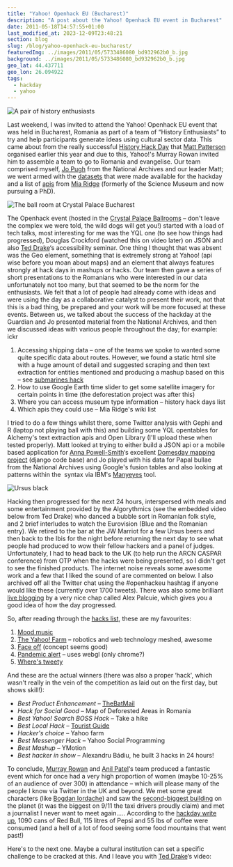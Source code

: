 ```yaml
---
title: "Yahoo! Openhack EU (Bucharest)"
description: "A post about the Yahoo! Openhack EU event in Bucharest"
date: 2011-05-18T14:57:55+01:00
last_modified_at: 2023-12-09T23:48:21
section: blog
slug: /blog/yahoo-openhack-eu-bucharest/
featuredImg: ../images/2011/05/5733486080_bd932962b0_b.jpg
background: ../images/2011/05/5733486080_bd932962b0_b.jpg
geo_lat: 44.437711
geo_lon: 26.094922
tags:
  - hackday
  - yahoo
---
```

![A pair of history enthusiasts](../images/2011/05/5733484350_4978a28436_b.jpg)

Last weekend, I was invited to attend the Yahoo! Openhack EU event that was held in Bucharest, Romania as part of a team of &#8220;History Enthusiasts&#8221; to try and help participants generate ideas using cultural sector data. This came about from the really successful [History Hack Day](http://historyhackday.org "The history hack day website") that [Matt Patterson](https://twitter.com/fidothe "Matt's twitter") organised earlier this year and due to this, Yahoo!'s Murray Rowan invited him to assemble a team to go to Romania and evangelise. Our team comprised myself, [Jo Pugh](https://twitter.com/mentionthewar "Jo's twitter") from the National Archives and our leader Matt; we went armed with the [datasets](http://historyhackday.pbworks.com/w/page/30289994/Datasets) that were made available for the hackday and a list of [apis](http://museum-api.pbworks.com/w/page/21933420/Museum%C2%A0APIs) from [Mia Ridge](http://twitter.com/mia_out "Mia's tweets") (formerly of the Science Museum and now pursuing a PhD).

![The ball room at Crystal Palace Bucharest](../images/2011/05/5733486080_bd932962b0_b.jpg)

The Openhack event (hosted in the [Crystal Palace Ballrooms](http://www.crystalpalaceballrooms.ro/ "Crystal Palace ballrooms") &#8211; don't leave the complex we were told, the wild dogs will get you!) started with a load of tech talks, most interesting for me was the YQL one (to see how things had progressed), Douglas Crockford (watched this on video later) on JSON and also [Ted Drake](http://twitter.com/ted_drake)&#8216;s accessibility seminar. One thing I thought that was absent was the Geo element, something that is extremely strong at Yahoo! (api wise before you moan about maps) and an element that always features strongly at hack days in mashups or hacks. Our team then gave a series of short presentations to the Romanians who were interested in our data unfortunately not too many, but that seemed to be the norm for the enthusiasts. We felt that a lot of people had already come with ideas and were using the day as a collaborative catalyst to present their work, not that this is a bad thing, be prepared and your work will be more focused at these events. Between us, we talked about the success of the hackday at the Guardian and Jo presented material from the National Archives, and then we discussed ideas with various people throughout the day; for example:
ickr
  1. Accessing shipping data &#8211; one of the teams we spoke to wanted some quite specific data about routes. However, we found a static html site with a huge amount of detail and suggested scraping and then text extraction for entities mentioned and producing a mashup based on this &#8211; see [submarines hack](http://hummezum.hu/openhackeu/ "Submarines locations from text ww2")
  2. How to use Google Earth time slider to get some satellite imagery for certain points in time (the deforestation project was after this)
  3. Where you can access museum type information &#8211; history hack days list
  4. Which apis they could use &#8211; Mia Ridge's wiki list

I tried to do a few things whilst there, some Twitter analysis with Gephi and R (laptop not playing ball with this) and building some YQL opentables for Alchemy's text extraction apis and Open Library (I'll upload these when tested properly). Matt looked at trying to either build a JSON api or a mobile based application for [Anna Powell-Smith](https://twitter.com/darkgreener "Anna's twitter")&#8216;s excellent [Domesday mapping project](http://domesdaymap.co.uk/ "Domesday map website") (django code base) and Jo played with his data for Papal bullae from the National Archives using Google's fusion tables and also looking at patterns within the  syntax via IBM's [Manyeyes](http://www-958.ibm.com/software/data/cognos/manyeyes/visualizations/popethink "Jo's visualisations") tool.

![Ursus black](../images/2011/05/5733492488_43d7cd1e33_b.jpg)

 Hacking then progressed for the next 24 hours, interspersed with meals and some entertainment provided by the Algorythmics (see the embedded video below from Ted Drake) who danced a bubble sort in Romanian folk style, and 2 brief interludes to watch the Eurovision (Blue and the Romanian entry). We retired to the bar at the JW Marriot for a few Ursus beers and then back to the Ibis for the night before returning the next day to see what people had produced to wow their fellow hackers and a panel of judges. Unfortunately, I had to head back to the UK (to help run the ARCN CASPAR conference) from OTP when the hacks were being presented, so I didn't get to see the finished products. The internet noise reveals some awesome work and a few that I liked the sound of are commented on below. I also archived off all the Twitter chat using the #openhackeu hashtag if anyone would like these (currently over 1700 tweets). There was also some brilliant [live blogging](http://palcu.blogspot.com/2011/05/yahoo-open-hack-live-blogging.html "Live blogs from Alex") by a very nice chap called Alex Palcuie, which gives you a good idea of how the day progressed.

So, after reading through the [hacks list](http://developer.yahoo.com/hacku/show/2011/may/openhackeu "The hacker roll call"), these are my favourites:

  1. [Mood music](http://www.mooooody.com/ "Mood music hack")
  2. [The Yahoo! Farm](https://docs.google.com/present/view?id=0AUOHo6CXojbVZGhrYmtzNGdfMjRmdmZ2NmNkYg&hl=en&authkey=CODP4LcE "Down on the farm") &#8211; robotics and web technology meshed, awesome
  3. [Face off](http://faceoff.demo.zitec.ro/ "Faceoff ") (concept seems good)
  4. [Pandemic alert](http://hackday.ross-warren.co.uk/) &#8211; uses webgl (only chrome?)
  5. [Where's tweety](http://openhack.filipnet.ro/)

And these are the actual winners (there was also a proper &#8216;hack', which wasn't really in the vein of the competition as laid out on the first day, but shows skill!):

  * _Best Product Enhancement &#8211;_ <a href="http://www.youtube.com/watch?v=4V7HfypLod0" data-rel="lightbox-video-0">TheBatMail</a>
  * _Hack for Social Good &#8211;_ Map of Deforested Areas in Romania
  * _Best Yahoo! Search BOSS Hack &#8211;_ Take a hike
  * _Best Local Hack_ &#8211; [Tourist Guide](http://tg.code5.ro/tourist_guide/)
  * _Hacker's choice_ &#8211; Yahoo farm
  * _Best Messenger Hack_ &#8211; Yahoo Social Programming
  * _Best Mashup_ &#8211; YMotion
  * _Best hacker in show_ &#8211; Alexandru Bádiu, he built 3 hacks in 24 hours!

To conclude, [Murray Rowan](http://twitter.com/murrayrowan "Murray on twitter") and [Anil Patel](http://twitter.com/anilpatel "Anil on twitter")&#8216;s team produced a fantastic event which for once had a very high proportion of women (maybe 10-25% of an audience of over 300) in attendance &#8211; which will please many of the people I know via Twitter in the UK and beyond. We met some great characters (like [Bogdan Iordache](https://twitter.com/bogdaniordache "Bogdan's twittering")) and saw the [second-biggest building](http://en.wikipedia.org/wiki/Palace_of_the_Parliament "Second largest building") on the planet (it was the biggest on 9/11 the taxi drivers proudly claim) and met a journalist I never want to meet again&#8230;.. According to the [hackday write up](http://ycorpblog.com/2011/05/17/openhackeurope/), 1090 cans of Red Bull, 115 litres of Pepsi and 55 lbs of coffee were consumed (and a hell of a lot of food seeing some food mountains that went past!)

Here's to the next one. Maybe a cultural institution can set a specific challenge to be cracked at this. And I leave you with [Ted Drake](http://www.flickr.com/photos/draket/5720274789/)&#8216;s video:
